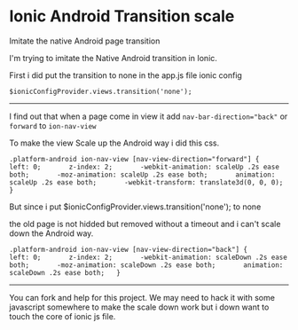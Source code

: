 # Ionic Android Transition scale

Imitate the native Android page transition

I'm trying to imitate the Native Android transition in Ionic.

First i did put the transition to none in the app.js file ionic config

`$ionicConfigProvider.views.transition('none');`

* * *

I find out that when a page come in view it add `nav-bar-direction="back"` or `forward` to `ion-nav-view` 

To make the view Scale up the Android way i did this css.

`.platform-android ion-nav-view [nav-view-direction="forward"] {  
    left: 0;  
    z-index: 2;  
    -webkit-animation: scaleUp .2s ease both;  
    -moz-animation: scaleUp .2s ease both;  
    animation: scaleUp .2s ease both;  
    -webkit-transform: translate3d(0, 0, 0);  
}`

But since i put $ionicConfigProvider.views.transition('none'); to none

the old page is not hidded but removed without a timeout and i can't scale down the Android way.

`.platform-android ion-nav-view [nav-view-direction="back"] {  
    left: 0;  
    z-index: 2;  
    -webkit-animation: scaleDown .2s ease both;  
    -moz-animation: scaleDown .2s ease both;  
    animation: scaleDown .2s ease both;  
}`

* * *

You can fork and help for this project. We may need to hack it with some javascript somewhere to make the scale down work but i down want to touch the core of ionic js file.
